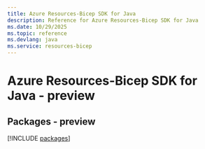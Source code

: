 ```yaml
---
title: Azure Resources-Bicep SDK for Java
description: Reference for Azure Resources-Bicep SDK for Java
ms.date: 10/29/2025
ms.topic: reference
ms.devlang: java
ms.service: resources-bicep
---
```

# Azure Resources-Bicep SDK for Java - preview
## Packages - preview
[!INCLUDE [packages](resources-bicep-index.md)]